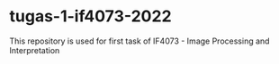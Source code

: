 # tugas-1-if4073-2022
This repository is used for first task of IF4073 - Image Processing and Interpretation
